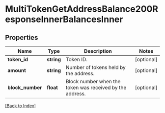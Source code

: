 # MultiTokenGetAddressBalance200ResponseInnerBalancesInner

## Properties

Name | Type | Description | Notes
------------ | ------------- | ------------- | -------------
**token_id** | **string** | Token ID. | [optional]
**amount** | **string** | Number of tokens held by the address. | [optional]
**block_number** | **float** | Block number when the token was received by the address. | [optional]

[[Back to Index]](../index.md)
